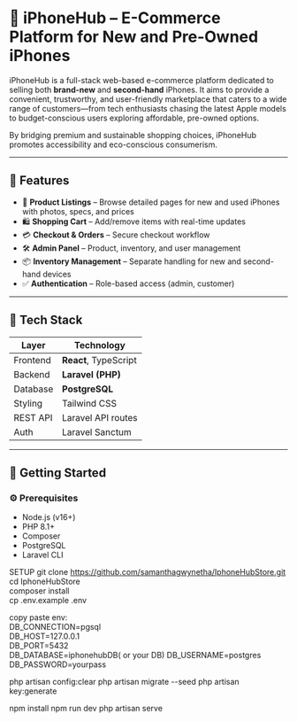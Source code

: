 # 🍏 iPhoneHub – E-Commerce Platform for New and Pre-Owned iPhones

iPhoneHub is a full-stack web-based e-commerce platform dedicated to selling both **brand-new** and **second-hand** iPhones. It aims to provide a convenient, trustworthy, and user-friendly marketplace that caters to a wide range of customers—from tech enthusiasts chasing the latest Apple models to budget-conscious users exploring affordable, pre-owned options.

By bridging premium and sustainable shopping choices, iPhoneHub promotes accessibility and eco-conscious consumerism.

---

## 🛒 Features

- 📱 **Product Listings** – Browse detailed pages for new and used iPhones with photos, specs, and prices  
- 🛍️ **Shopping Cart** – Add/remove items with real-time updates  
- 💳 **Checkout & Orders** – Secure checkout workflow  
- 🛠️ **Admin Panel** – Product, inventory, and user management  
- 📦 **Inventory Management** – Separate handling for new and second-hand devices  
- ✅ **Authentication** – Role-based access (admin, customer)

---



## 🧱 Tech Stack

| Layer       | Technology            |
|-------------|------------------------|
| Frontend    | **React**,  TypeScript |
| Backend     | **Laravel (PHP)**      |
| Database    | **PostgreSQL**         |
| Styling     | Tailwind CSS           |
| REST API    | Laravel API routes     |
| Auth        | Laravel Sanctum        |

---

## 🚀 Getting Started

### ⚙️ Prerequisites

- Node.js (v16+)
- PHP 8.1+
- Composer
- PostgreSQL
- Laravel CLI


SETUP 
git clone https://github.com/samanthagwynetha/IphoneHubStore.git  
cd IphoneHubStore  
composer install  
cp .env.example .env  

copy paste env:  
DB_CONNECTION=pgsql  
DB_HOST=127.0.0.1  
DB_PORT=5432  
DB_DATABASE=iphonehubDB( or your DB)
DB_USERNAME=postgres 
DB_PASSWORD=yourpass

php artisan config:clear
php artisan migrate --seed
php artisan key:generate

npm install
npm run dev
php artisan serve